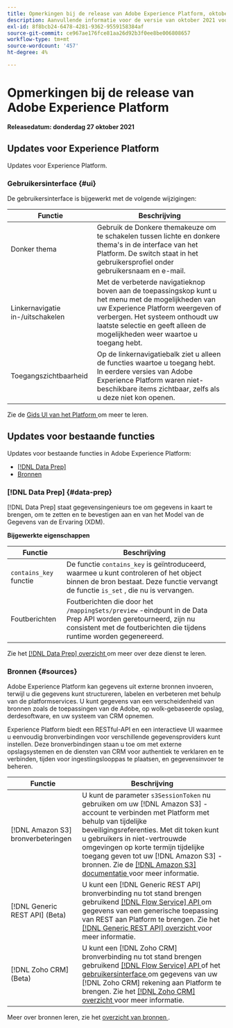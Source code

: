 ```yaml
---
title: Opmerkingen bij de release van Adobe Experience Platform, oktober 2021
description: Aanvullende informatie voor de versie van oktober 2021 voor Adobe Experience Platform.
exl-id: 8f8bcb24-6478-4281-9362-9559158384af
source-git-commit: ce967ae176fce81aa26d92b3f0ee8be006808657
workflow-type: tm+mt
source-wordcount: '457'
ht-degree: 4%

---
```


# Opmerkingen bij de release van Adobe Experience Platform

**Releasedatum: donderdag 27 oktober 2021**

## Updates voor Experience Platform

Updates voor Experience Platform.

### Gebruikersinterface {#ui}

De gebruikersinterface is bijgewerkt met de volgende wijzigingen:

| Functie | Beschrijving |
| --- | --- |
| Donker thema | Gebruik de Donkere themakeuze om te schakelen tussen lichte en donkere thema&#39;s in de interface van het Platform. De switch staat in het gebruikersprofiel onder gebruikersnaam en e-mail. |
| Linkernavigatie in-/uitschakelen | Met de verbeterde navigatieknop boven aan de toepassingskop kunt u het menu met de mogelijkheden van uw Experience Platform weergeven of verbergen. Het systeem onthoudt uw laatste selectie en geeft alleen de mogelijkheden weer waartoe u toegang hebt. |
| Toegangszichtbaarheid | Op de linkernavigatiebalk ziet u alleen de functies waartoe u toegang hebt. In eerdere versies van Adobe Experience Platform waren niet-beschikbare items zichtbaar, zelfs als u deze niet kon openen. |

Zie de [ Gids UI van het Platform ](../../landing/ui-guide.md) om meer te leren.

## Updates voor bestaande functies

Updates voor bestaande functies in Adobe Experience Platform:

- [[!DNL Data Prep]](#data-prep)
- [Bronnen](#sources)

### [!DNL Data Prep] {#data-prep}

[!DNL Data Prep] staat gegevensingenieurs toe om gegevens in kaart te brengen, om te zetten en te bevestigen aan en van het Model van de Gegevens van de Ervaring (XDM).

**Bijgewerkte eigenschappen**

| Functie | Beschrijving |
| --- | --- |
| `contains_key` functie | De functie `contains_key` is geïntroduceerd, waarmee u kunt controleren of het object binnen de bron bestaat. Deze functie vervangt de functie `is_set` , die nu is vervangen. |
| Foutberichten | Foutberichten die door het `/mappingSets/preview` -eindpunt in de Data Prep API worden geretourneerd, zijn nu consistent met de foutberichten die tijdens runtime worden gegenereerd. |

Zie het [[!DNL Data Prep]  overzicht ](../../data-prep/home.md) om meer over deze dienst te leren.

### Bronnen {#sources}

Adobe Experience Platform kan gegevens uit externe bronnen invoeren, terwijl u die gegevens kunt structureren, labelen en verbeteren met behulp van de platformservices. U kunt gegevens van een verscheidenheid van bronnen zoals de toepassingen van de Adobe, op wolk-gebaseerde opslag, derdesoftware, en uw systeem van CRM opnemen.

Experience Platform biedt een RESTful-API en een interactieve UI waarmee u eenvoudig bronverbindingen voor verschillende gegevensproviders kunt instellen. Deze bronverbindingen staan u toe om met externe opslagsystemen en de diensten van CRM voor authentiek te verklaren en te verbinden, tijden voor ingestiingslooppas te plaatsen, en gegevensinvoer te beheren.

| Functie | Beschrijving |
| --- | --- |
| [!DNL Amazon S3] bronverbeteringen | U kunt de parameter `s3SessionToken` nu gebruiken om uw [!DNL Amazon S3] -account te verbinden met Platform met behulp van tijdelijke beveiligingsreferenties. Met dit token kunt u gebruikers in niet-vertrouwde omgevingen op korte termijn tijdelijke toegang geven tot uw [!DNL Amazon S3] -bronnen. Zie de [[!DNL Amazon S3]  documentatie ](../../sources/connectors/cloud-storage/s3.md#prerequisites) voor meer informatie. |
| [!DNL Generic REST API] (Beta) | U kunt een [!DNL Generic REST API] bronverbinding nu tot stand brengen gebruikend [[!DNL Flow Service]  API ](../../sources/tutorials/api/create/protocols/generic-rest.md) om gegevens van een generische toepassing van REST aan Platform te brengen. Zie het [[!DNL Generic REST API]  overzicht ](../../sources/connectors/protocols/generic-rest.md) voor meer informatie. |
| [!DNL Zoho CRM] (Beta) | U kunt een [!DNL Zoho CRM] bronverbinding nu tot stand brengen gebruikend [[!DNL Flow Service]  API ](../../sources/tutorials/api/create/crm/zoho.md) of het [ gebruikersinterface ](../../sources/tutorials/ui/create/crm/zoho.md) om gegevens van uw [!DNL Zoho CRM] rekening aan Platform te brengen. Zie het [[!DNL Zoho CRM]  overzicht ](../../sources/connectors/crm/zoho.md) voor meer informatie. |

Meer over bronnen leren, zie het [ overzicht van bronnen ](../../sources/home.md).
